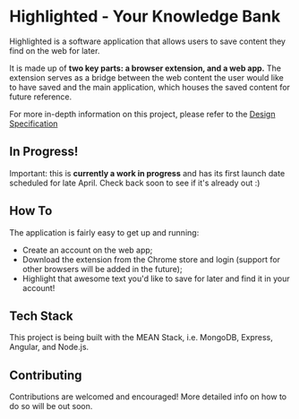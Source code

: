 # Highlighted - Your Knowledge Bank

Highlighted is a software application that allows users to save content they find on the web for later.

It is made up of **two key parts: a browser extension, and a web app.** The extension serves as a bridge between the web content the user would like to have saved and the main application, which houses the saved content for future reference.

For more in-depth information on this project, please refer to the [Design Specification](https://github.com/felipegontijo/highlighted/wiki/Software-Design-Specification)

## In Progress!

Important: this is **currently a work in progress** and has its first launch date scheduled for late April. Check back soon to see if it's already out :)

## How To

The application is fairly easy to get up and running:

 - Create an account on the web app;
 - Download the extension from the Chrome store and login (support for other browsers will be added in the future);
 - Highlight that awesome text you'd like to save for later and find it in your account!

## Tech Stack

This project is being built with the MEAN Stack, i.e. MongoDB, Express, Angular, and Node.js.

## Contributing

Contributions are welcomed and encouraged! More detailed info on how to do so will be out soon.
